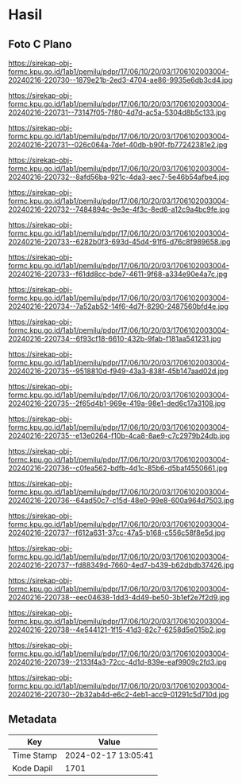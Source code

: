 # Hasil

## Foto C Plano

https://sirekap-obj-formc.kpu.go.id/1ab1/pemilu/pdpr/17/06/10/20/03/1706102003004-20240216-220730--1879e21b-2ed3-4704-ae86-9935e6db3cd4.jpg

https://sirekap-obj-formc.kpu.go.id/1ab1/pemilu/pdpr/17/06/10/20/03/1706102003004-20240216-220731--73147f05-7f80-4d7d-ac5a-5304d8b5c133.jpg

https://sirekap-obj-formc.kpu.go.id/1ab1/pemilu/pdpr/17/06/10/20/03/1706102003004-20240216-220731--026c064a-7def-40db-b90f-fb77242381e2.jpg

https://sirekap-obj-formc.kpu.go.id/1ab1/pemilu/pdpr/17/06/10/20/03/1706102003004-20240216-220732--8afd56ba-921c-4da3-aec7-5e46b54afbe4.jpg

https://sirekap-obj-formc.kpu.go.id/1ab1/pemilu/pdpr/17/06/10/20/03/1706102003004-20240216-220732--7484894c-9e3e-4f3c-8ed6-a12c9a4bc9fe.jpg

https://sirekap-obj-formc.kpu.go.id/1ab1/pemilu/pdpr/17/06/10/20/03/1706102003004-20240216-220733--6282b0f3-693d-45d4-91f6-d76c8f989658.jpg

https://sirekap-obj-formc.kpu.go.id/1ab1/pemilu/pdpr/17/06/10/20/03/1706102003004-20240216-220733--f61dd8cc-bde7-4611-9f68-a334e90e4a7c.jpg

https://sirekap-obj-formc.kpu.go.id/1ab1/pemilu/pdpr/17/06/10/20/03/1706102003004-20240216-220734--7a52ab52-14f6-4d7f-8290-2487560bfd4e.jpg

https://sirekap-obj-formc.kpu.go.id/1ab1/pemilu/pdpr/17/06/10/20/03/1706102003004-20240216-220734--6f93cf18-6610-432b-9fab-f181aa541231.jpg

https://sirekap-obj-formc.kpu.go.id/1ab1/pemilu/pdpr/17/06/10/20/03/1706102003004-20240216-220735--9518810d-f949-43a3-838f-45b147aad02d.jpg

https://sirekap-obj-formc.kpu.go.id/1ab1/pemilu/pdpr/17/06/10/20/03/1706102003004-20240216-220735--2f65d4b1-969e-419a-98e1-ded6c17a3108.jpg

https://sirekap-obj-formc.kpu.go.id/1ab1/pemilu/pdpr/17/06/10/20/03/1706102003004-20240216-220735--e13e0264-f10b-4ca8-8ae9-c7c2979b24db.jpg

https://sirekap-obj-formc.kpu.go.id/1ab1/pemilu/pdpr/17/06/10/20/03/1706102003004-20240216-220736--c0fea562-bdfb-4d1c-85b6-d5baf4550661.jpg

https://sirekap-obj-formc.kpu.go.id/1ab1/pemilu/pdpr/17/06/10/20/03/1706102003004-20240216-220736--64ad50c7-c15d-48e0-99e8-600a964d7503.jpg

https://sirekap-obj-formc.kpu.go.id/1ab1/pemilu/pdpr/17/06/10/20/03/1706102003004-20240216-220737--f612a631-37cc-47a5-b168-c556c58f8e5d.jpg

https://sirekap-obj-formc.kpu.go.id/1ab1/pemilu/pdpr/17/06/10/20/03/1706102003004-20240216-220737--fd88349d-7660-4ed7-b439-b62dbdb37426.jpg

https://sirekap-obj-formc.kpu.go.id/1ab1/pemilu/pdpr/17/06/10/20/03/1706102003004-20240216-220738--eec04638-1dd3-4d49-be50-3b1ef2e7f2d9.jpg

https://sirekap-obj-formc.kpu.go.id/1ab1/pemilu/pdpr/17/06/10/20/03/1706102003004-20240216-220738--4e544121-1f15-41d3-82c7-6258d5e015b2.jpg

https://sirekap-obj-formc.kpu.go.id/1ab1/pemilu/pdpr/17/06/10/20/03/1706102003004-20240216-220739--2133f4a3-72cc-4d1d-839e-eaf9909c2fd3.jpg

https://sirekap-obj-formc.kpu.go.id/1ab1/pemilu/pdpr/17/06/10/20/03/1706102003004-20240216-220730--2b32ab4d-e6c2-4eb1-acc9-01291c5d710d.jpg


## Metadata

| Key        | Value               |
| ---------- | ------------------- |
| Time Stamp | 2024-02-17 13:05:41 |
| Kode Dapil | 1701                |



